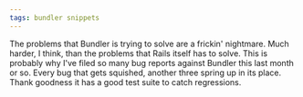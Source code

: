 ```yaml
---
tags: bundler snippets
---
```


The problems that Bundler is trying to solve are a frickin' nightmare. Much harder, I think, than the problems that Rails itself has to solve. This is probably why I've filed so many bug reports against Bundler this last month or so. Every bug that gets squished, another three spring up in its place. Thank goodness it has a good test suite to catch regressions.
